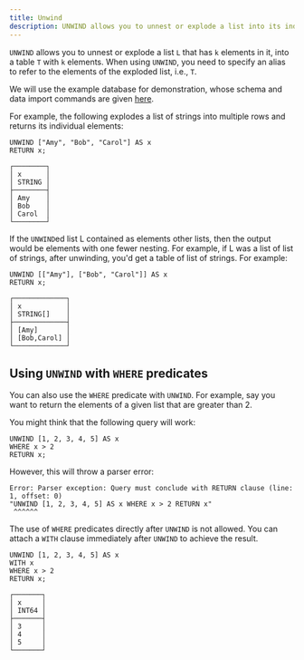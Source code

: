 ```yaml
---
title: Unwind
description: UNWIND allows you to unnest or explode a list into its individual elements.
---
```


`UNWIND` allows you to unnest or explode a list `L` that has `k` elements in it,
into a table `T` with `k` elements.
When using `UNWIND`, you need to specify an alias to refer to the elements
of the exploded list, i.e., `T`.

We will use the example database for demonstration, whose schema and data import commands are given [here](/cypher/query-clauses/example-database).

For example, the following explodes a list of strings into multiple rows and returns its individual elements:

```cypher
UNWIND ["Amy", "Bob", "Carol"] AS x
RETURN x;
```

```table
┌────────┐
│ x      │
│ STRING │
├────────┤
│ Amy    │
│ Bob    │
│ Carol  │
└────────┘
```

If the `UNWIND`ed list L contained as elements other lists,
then the output would be elements with one fewer nesting. For example, if L was a list of 
list of strings, after unwinding, you'd get a table of list of strings. For example:

```cypher
UNWIND [["Amy"], ["Bob", "Carol"]] AS x
RETURN x;
```

```table
┌─────────────┐
│ x           │
│ STRING[]    │
├─────────────┤
│ [Amy]       │
│ [Bob,Carol] │
└─────────────┘
```

## Using `UNWIND` with `WHERE` predicates

You can also use the `WHERE` predicate with `UNWIND`. For example, say you want to return the
elements of a given list that are greater than 2.

You might think that the following query will work:

```cypher
UNWIND [1, 2, 3, 4, 5] AS x
WHERE x > 2
RETURN x;
```
However, this will throw a parser error:
```
Error: Parser exception: Query must conclude with RETURN clause (line: 1, offset: 0)
"UNWIND [1, 2, 3, 4, 5] AS x WHERE x > 2 RETURN x"
 ^^^^^^
```

The use of `WHERE` predicates directly after `UNWIND` is not allowed. You can attach a `WITH` clause
immediately after `UNWIND` to achieve the result.

```cypher
UNWIND [1, 2, 3, 4, 5] AS x
WITH x
WHERE x > 2
RETURN x;
```

```table
┌───────┐
│ x     │
│ INT64 │
├───────┤
│ 3     │
│ 4     │
│ 5     │
└───────┘
```

